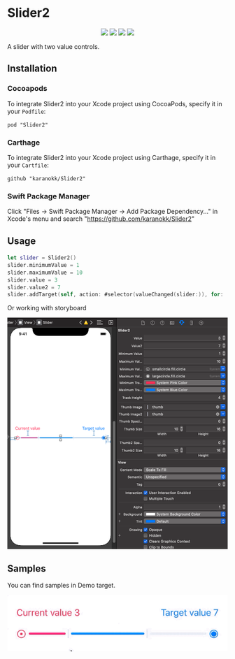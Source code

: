 # Slider2

<p align="center">
<a href="http://onevcat.github.io/Kingfisher/"><img src="https://img.shields.io/cocoapods/v/Slider2"></a>
<a href="https://github.com/Carthage/Carthage/"><img src="https://img.shields.io/badge/Carthage-compatible-4BC51D.svg?style=flat"></a>
<a href="https://swift.org/package-manager/"><img src="https://img.shields.io/badge/SPM-supported-DE5C43.svg?style=flat"></a>
<a href="https://raw.githubusercontent.com/karanokk/Slider2/master/LICENSE"><img src="https://img.shields.io/cocoapods/l/Kingfisher.svg?style=flat"></a>
</p>


A slider with two value controls.

## Installation

### Cocoapods

To integrate Slider2 into your Xcode project using CocoaPods, specify it in your `Podfile`:

```
pod "Slider2"
```

### Carthage

To integrate Slider2 into your Xcode project using Carthage, specify it in your `Cartfile`:

```
github "karanokk/Slider2"
```

### Swift Package Manager

Click "Files -> Swift Package Manager -> Add Package Dependency..." in Xcode's menu and search "https://github.com/karanokk/Slider2"

## Usage

```swift
let slider = Slider2()
slider.minimumValue = 1
slider.maximumValue = 10
slider.value = 3
slider.value2 = 7
slider.addTarget(self, action: #selector(valueChanged(slider:)), for: .valueChanged)
```

Or working with storyboard

![storyboard](https://raw.githubusercontent.com/karanokk/Slider2/master/Assets/storyboard.png)

## Samples

You can find samples in Demo target.

![record](https://raw.githubusercontent.com/karanokk/Slider2/master/Assets/record.gif)